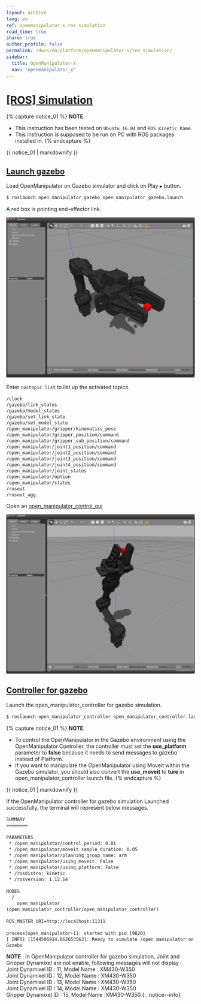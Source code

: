 ```yaml
---
layout: archive
lang: en
ref: openmanipulator_x_ros_simulation
read_time: true
share: true
author_profile: false
permalink: /docs/en/platform/openmanipulator_x/ros_simulation/
sidebar:
  title: OpenManipulator-X
  nav: "openmanipulator_x"
---
```


<div style="counter-reset: h1 7"></div>

# [[ROS] Simulation](#ros-simulation)

{% capture notice_01 %}
**NOTE**:
- This instruction has been tested on `Ubuntu 16.04` and `ROS Kinetic Kame`.
- This instruction is supposed to be run on PC with ROS packages installed in.
{% endcapture %}
<div class="notice--info">{{ notice_01 | markdownify }}</div>

## [Launch gazebo](#launch-gazebo)

Load OpenManipulator on Gazebo simulator and click on Play `▶` button.

  ``` bash
  $ roslaunch open_manipulator_gazebo open_manipulator_gazebo.launch
  ```

A red box is pointing end-effector link.

  ![](/assets/images/platform/openmanipulator_x/OpenManipulator_Chain_gazebo_1.png)

Enter `rostopic list` to list up the activated topics.

  ```
  /clock
  /gazebo/link_states
  /gazebo/model_states
  /gazebo/set_link_state
  /gazebo/set_model_state
  /open_manipulator/gripper/kinematics_pose
  /open_manipulator/gripper_position/command
  /open_manipulator/gripper_sub_position/command
  /open_manipulator/joint1_position/command
  /open_manipulator/joint2_position/command
  /open_manipulator/joint3_position/command
  /open_manipulator/joint4_position/command
  /open_manipulator/joint_states
  /open_manipulator/option
  /open_manipulator/states
  /rosout
  /rosout_agg
  ```
Open an [open_manipulator_control_gui](/docs/en/platform/openmanipulator_x/ros_operation/#gui-program)

  ![](/assets/images/platform/openmanipulator_x/OpenManipulator_Chain_gazebo_2.png)

## [Controller for gazebo](#controller-for-gazebo)

Launch the open_manipulator_controller for gazebo simulation.

  ``` bash
  $ roslaunch open_manipulator_controller open_manipulator_controller.launch use_platform:=false
  ```
{% capture notice_01 %}
**NOTE**:
- To control the OpenManipulator in the Gazebo environment using the OpenManipulator Controller, the controller must set the **use_platform** parameter to **false** because it needs to send messages to gazebo instead of Platform.
- If you want to manipulate the OpenManipulator using Moveit within the Gazebo simulator, you should also convert the **use_moveit** to **ture** in open_manipulator_controller launch file.
{% endcapture %}
<div class="notice--info">{{ notice_01 | markdownify }}</div>

If the OpenManipulator controller for gazebo simulation Launched successfully, the terminal will represent below messages.

```
SUMMARY
========

PARAMETERS
 * /open_manipulator/control_period: 0.01
 * /open_manipulator/moveit_sample_duration: 0.05
 * /open_manipulator/planning_group_name: arm
 * /open_manipulator/using_moveit: False
 * /open_manipulator/using_platform: False
 * /rosdistro: kinetic
 * /rosversion: 1.12.14

NODES
  /
    open_manipulator (open_manipulator_controller/open_manipulator_controller)

ROS_MASTER_URI=http://localhost:11311

process[open_manipulator-1]: started with pid [9820]
[ INFO] [1544506914.862653563]: Ready to simulate /open_manipulator on Gazebo
```
**NOTE** : In OpenManipulator controller for gazebo simulation, Joint and Gripper Dynamixel are not enable, following messages will not display :  
Joint Dynamixel ID : 11, Model Name : XM430-W350  
Joint Dynamixel ID : 12, Model Name : XM430-W350  
Joint Dynamixel ID : 13, Model Name : XM430-W350  
Joint Dynamixel ID : 14, Model Name : XM430-W350  
Gripper Dynamixel ID : 15, Model Name :XM430-W350
{: .notice--info}

[OpenCR]: /docs/en/parts/controller/opencr10/
[OpenCR Manual]: /docs/en/parts/controller/opencr10/
[rc100]: /docs/en/parts/communication/rc-100/
[bt410]: /docs/en/parts/communication/bt-410/

[open_manipulator_msgs/GetJointPosition]: /docs/en/popup/open_manipulator_msgs_GetJointPosition/
[open_manipulator_msgs/GetKinematicsPose]: /docs/en/popup/open_manipulator_msgs_GetKinematicsPose/
[open_manipulator_msgs/SetJointPosition]: /docs/en/popup/open_manipulator_msgs_SetJointPosition/
[open_manipulator_msgs/SetKinematicsPose]: /docs/en/popup/open_manipulator_msgs_SetKinematicsPose/
[open_manipulator_msgs/SetActuatorState]: /docs/en/popup/open_manipulator_msgs_SetActuatorState/
[open_manipulator_msgs/SetDrawingTrajectory]: /docs/en/popup/open_manipulator_msgs_SetDrawingTrajectory/

[sensor_msgs/JointState]: /docs/en/popup/sensor_msgs_JointState_msg/
[open_manipulator_msgs/KinematicsPose]: /docs/en/popup/open_manipulator_msgs_KinematicsPose/
[open_manipulator_msgs/OpenManipulatorState]: /docs/en/popup/open_manipulator_msgs_OpenManipulatorState/
[std_msgs::String]: /docs/en/popup/std_msgs_string/

[task space]: /docs/en/popup/open_manipulator_coordinates/
[joint space]: /docs/en/popup/open_manipulator_coordinates/
